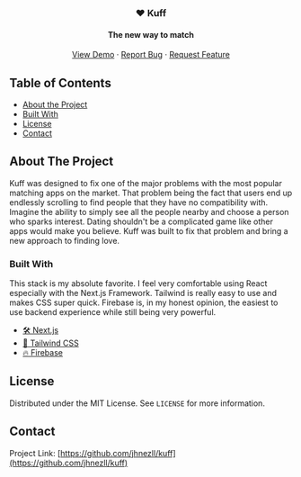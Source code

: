 <!-- PROJECT LOGO -->
<br />
<p align="center">
  <h3 align="center">❤ Kuff️</h3>
  <h4 align="center">The new way to match</h4>

  <p align="center">
    <a href="https://github.com/othneildrew/Best-README-Template">View Demo</a>
    ·
    <a href="https://github.com/othneildrew/Best-README-Template/issues">Report Bug</a>
    ·
    <a href="https://github.com/othneildrew/Best-README-Template/issues">Request Feature</a>
  </p>
</p>



<!-- TABLE OF CONTENTS -->
## Table of Contents

* [About the Project](#about-the-project)
* [Built With](#built-with)
* [License](#license)
* [Contact](#contact)


<!-- ABOUT THE PROJECT -->
## About The Project

Kuff was designed to fix one of the major problems with the most popular matching apps on the market. That problem being
the fact that users end up endlessly scrolling to find people that they have no compatibility with. Imagine the ability to 
simply see all the people nearby and choose a person who sparks interest. Dating shouldn't be a complicated game like 
other apps would make you believe. Kuff was built to fix that problem and bring a new approach to finding love.


### Built With
This stack is my absolute favorite. I feel very comfortable using React especially with the Next.js Framework. Tailwind
is really easy to use and makes CSS super quick. Firebase is, in my honest opinion, the easiest to use backend experience
while still being very powerful.
* [🛠 Next.js](https://nextjs.org)
* [🎨 Tailwind CSS](https://tailwindcss.com)
* [🔥 Firebase ](https://firebase.google.com)

<!-- LICENSE -->
## License

Distributed under the MIT License. See `LICENSE` for more information.



<!-- CONTACT -->
## Contact

Project Link: [https://github.com/jhnezll/kuff](https://github.com/jhnezll/kuff)